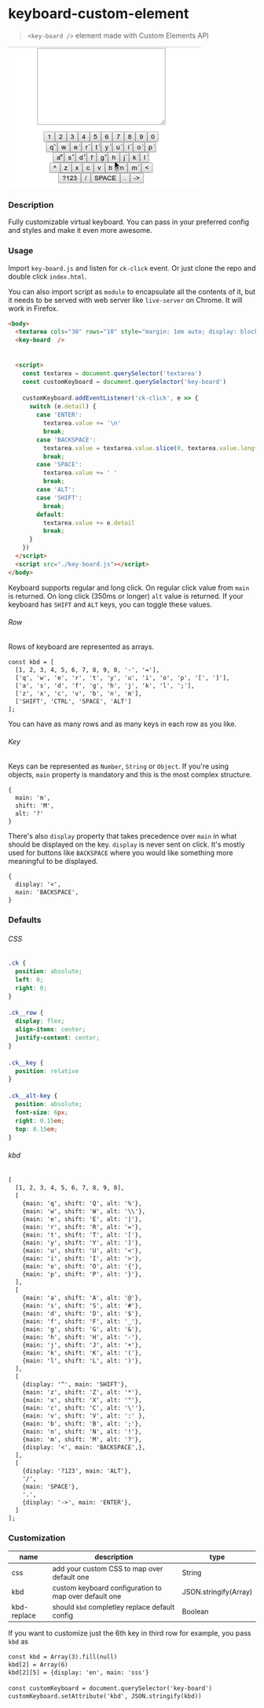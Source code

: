 # keyboard-custom-element


> `<key-board />` element made with Custom Elements API


![preview](ck-preview.gif)


### Description

Fully customizable virtual keyboard. You can pass in your preferred config and styles and make it even more awesome.


### Usage

Import `key-board.js` and listen for `ck-click` event. Or just clone the repo and double click `index.html`.

You can also import script as `module` to encapsulate all the contents of it, but it needs to be served with web server like `live-server` on Chrome. It will work in Firefox.

``` HTML
<body>
  <textarea cols="30" rows="10" style="margin: 1em auto; display: block"></textarea>
  <key-board  />


  <script>
    const textarea = document.querySelector('textarea')
    const customKeyboard = document.querySelector('key-board')

    customKeyboard.addEventListener('ck-click', e => {
      switch (e.detail) {
        case 'ENTER':
          textarea.value += '\n'
          break;
        case 'BACKSPACE':
          textarea.value = textarea.value.slice(0, textarea.value.length - 1)
          break;
        case 'SPACE':
          textarea.value += ' '
          break;
        case 'ALT':
        case 'SHIFT':
          break;
        default:
          textarea.value += e.detail
          break;
      }
    })
  </script>
  <script src="./key-board.js"></script>
</body>
```
Keyboard supports regular and long click. On regular click value from `main` is returned. On long click (350ms or longer) `alt` value is returned. If your keyboard has `SHIFT` and `ALT` keys, you can toggle these values.


###### Row

Rows of keyboard are represented as arrays.
``` JS
const kbd = [
  [1, 2, 3, 4, 5, 6, 7, 8, 9, 0, '-', '='],
  ['q', 'w', 'e', 'r', 't', 'y', 'u', 'i', 'o', 'p', '[', ']'],
  ['a', 's', 'd', 'f', 'g', 'h', 'j', 'k', 'l', ';'],
  ['z', 'x', 'c', 'v', 'b', 'n', 'm'],
  ['SHIFT', 'CTRL', 'SPACE', 'ALT']
];
```
You can have as many rows and as many keys in each row as you like.

###### Key
Keys can be represented as `Number`, `String` or `Object`. If you're using objects, `main` property is mandatory and this is the most complex structure.
```JS
{
  main: 'm',
  shift: 'M',
  alt: '?'
}
```
There's also `display` property that takes precedence over `main` in what should be displayed on the key. `display` is never sent on click. It's mostly used for buttons like `BACKSPACE` where you would like something more meaningful to be displayed.
```JS
{
  display: '<',
  main: 'BACKSPACE',
}
```

### Defaults

###### CSS
``` CSS
.ck {
  position: absolute;
  left: 0;
  right: 0;
}

.ck__row {
  display: flex;
  align-items: center;
  justify-content: center;
}

.ck__key {
  position: relative
}

.ck__alt-key {
  position: absolute;
  font-size: 6px;
  right: 0.15em;
  top: 0.15em;
}
```

###### kbd
``` JS
[
  [1, 2, 3, 4, 5, 6, 7, 8, 9, 0],
  [
    {main: 'q', shift: 'Q', alt: '%'},
    {main: 'w', shift: 'W', alt: '\\'},
    {main: 'e', shift: 'E', alt: '|'},
    {main: 'r', shift: 'R', alt: '='},
    {main: 't', shift: 'T', alt: '['},
    {main: 'y', shift: 'Y', alt: ']'},
    {main: 'u', shift: 'U', alt: '<'},
    {main: 'i', shift: 'I', alt: '>'},
    {main: 'o', shift: 'O', alt: '{'},
    {main: 'p', shift: 'P', alt: '}'},
  ],
  [
    {main: 'a', shift: 'A', alt: '@'},
    {main: 's', shift: 'S', alt: '#'},
    {main: 'd', shift: 'D', alt: '$'},
    {main: 'f', shift: 'F', alt: '_'},
    {main: 'g', shift: 'G', alt: '&'},
    {main: 'h', shift: 'H', alt: '-'},
    {main: 'j', shift: 'J', alt: '+'},
    {main: 'k', shift: 'K', alt: '('},
    {main: 'l', shift: 'L', alt: ')'},
  ],
  [
    {display: '^', main: 'SHIFT'},
    {main: 'z', shift: 'Z', alt: '*'},
    {main: 'x', shift: 'X', alt: '"'},
    {main: 'c', shift: 'C', alt: '\''},
    {main: 'v', shift: 'V', alt: ':' },
    {main: 'b', shift: 'B', alt: ';'},
    {main: 'n', shift: 'N', alt: '!'},
    {main: 'm', shift: 'M', alt: '?'},
    {display: '<', main: 'BACKSPACE',},
  ],
  [
    {display: '?123', main: 'ALT'},
    '/',
    {main: 'SPACE'},
    '.',
    {display: '->', main: 'ENTER'},
  ]
];
```


### Customization

name        | description                                           | type
------------|-------------------------------------------------------|----------------------
css         | add your custom CSS to map over default one           | String
kbd         | custom keyboard configuration to map over default one | JSON.stringify(Array)
kbd-replace | should `kbd` completley replace default config        | Boolean

If you want to customize just the 6th key in third row for  example, you pass `kbd` as
``` JS
const kbd = Array(3).fill(null)
kbd[2] = Array(6)
kbd[2][5] = {display: 'en', main: 'sss'}

const customKeyboard = document.querySelector('key-board')
customKeyboard.setAttribute('kbd', JSON.stringify(kbd))
```
